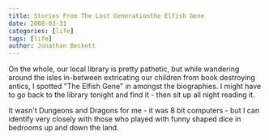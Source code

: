 ```yaml
---
title: Stories From The Lost Generationthe Elfish Gene
date: 2008-03-31
categories: [life]
tags: [life]
author: Jonathan Beckett
---
```


On the whole, our local library is pretty pathetic, but while wandering around the isles in-between extricating our children from book destroying antics, I spotted "The Elfish Gene" in amongst the biographies. I might have to go back to the library tonight and find it - then sit up all night reading it.

It wasn't Dungeons and Dragons for me - it was 8 bit computers - but I can identify very closely with those who played with funny shaped dice in bedrooms up and down the land.
